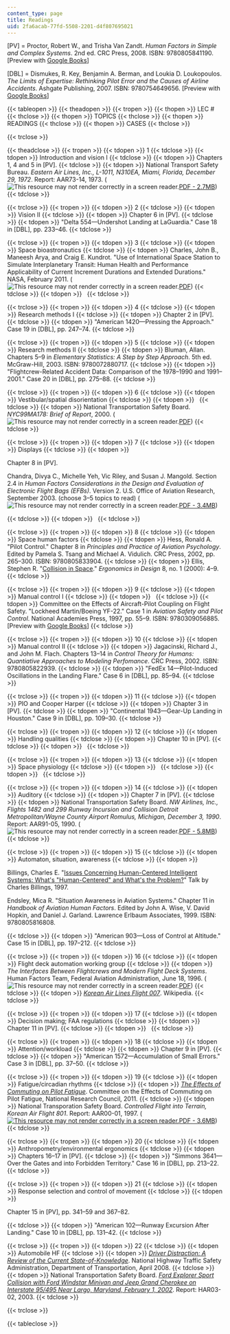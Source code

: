 ```yaml
---
content_type: page
title: Readings
uid: 2fa6acab-77fd-5508-2201-d4f807695021
---
```


\[PV\] = Proctor, Robert W., and Trisha Van Zandt. _Human Factors in Simple and Complex Systems_. 2nd ed. CRC Press, 2008. ISBN: 9780805841190. \[Preview with [Google Books](http://books.google.com/books?id=LfqDZ1VEmyoC&pg=PAfrontcover)\]

\[DBL\] = Dismukes, R. Key, Benjamin A. Berman, and Loukia D. Loukopoulos. _The Limits of Expertise: Rethinking Pilot Error and the Causes of Airline Accidents_. Ashgate Publishing, 2007. ISBN: 9780754649656. \[Preview with [Google Books](http://books.google.com/books?id=mMxaYxhu0l0C&pg=PAfrontcover
)\]

{{< tableopen >}}
{{< theadopen >}}
{{< tropen >}}
{{< thopen >}}
LEC #
{{< thclose >}}
{{< thopen >}}
TOPICS
{{< thclose >}}
{{< thopen >}}
READINGS
{{< thclose >}}
{{< thopen >}}
CASES
{{< thclose >}}

{{< trclose >}}

{{< theadclose >}}
{{< tropen >}}
{{< tdopen >}}
1
{{< tdclose >}}
{{< tdopen >}}
Introduction and vision I
{{< tdclose >}}
{{< tdopen >}}
Chapters 1, 4 and 5 in \[PV\].
{{< tdclose >}}
{{< tdopen >}}
National Transport Safety Bureau. _Eastern Air Lines, Inc., L-1011, N310EA, Miami, Florida, December 29, 1972_. Report: AAR73-14, 1973. (![This resource may not render correctly in a screen reader.](/images/inacessible.gif)[PDF - 2.7MB](http://libraryonline.erau.edu/online-full-text/ntsb/aircraft-accident-reports/AAR73-14.pdf))
{{< tdclose >}}

{{< trclose >}}
{{< tropen >}}
{{< tdopen >}}
2
{{< tdclose >}}
{{< tdopen >}}
Vision II
{{< tdclose >}}
{{< tdopen >}}
Chapter 6 in \[PV\].
{{< tdclose >}}
{{< tdopen >}}
"Delta 554—Undershot Landing at LaGuardia." Case 18 in \[DBL\], pp. 233–46.
{{< tdclose >}}

{{< trclose >}}
{{< tropen >}}
{{< tdopen >}}
3
{{< tdclose >}}
{{< tdopen >}}
Space bioastronautics
{{< tdclose >}}
{{< tdopen >}}
Charles, John B., Maneesh Arya, and Craig E. Kundrot. "Use of International Space Station to Simulate Interplanetary Transit: Human Health and Performance Applicability of Current Increment Durations and Extended Durations." NASA, February 2011. (![This resource may not render correctly in a screen reader.](/images/inacessible.gif)[PDF](https://ston.jsc.nasa.gov/collections/trs/_techrep/TM-2011-216143.pdf))
{{< tdclose >}}
{{< tdopen >}}
 
{{< tdclose >}}

{{< trclose >}}
{{< tropen >}}
{{< tdopen >}}
4
{{< tdclose >}}
{{< tdopen >}}
Research methods I
{{< tdclose >}}
{{< tdopen >}}
Chapter 2 in \[PV\].
{{< tdclose >}}
{{< tdopen >}}
"American 1420—Pressing the Approach." Case 19 in \[DBL\], pp. 247–74.
{{< tdclose >}}

{{< trclose >}}
{{< tropen >}}
{{< tdopen >}}
5
{{< tdclose >}}
{{< tdopen >}}
Research methods II
{{< tdclose >}}
{{< tdopen >}}
Bluman, Allan. Chapters 5–9 in _Elementary Statistics: A Step by Step Approach_. 5th ed. McGraw-Hill, 2003. ISBN: 9780072880717.
{{< tdclose >}}
{{< tdopen >}}
"Flightcrew-Related Accident Data: Comparison of the 1978–1990 and 1991–2001." Case 20 in \[DBL\], pp. 275–88.
{{< tdclose >}}

{{< trclose >}}
{{< tropen >}}
{{< tdopen >}}
6
{{< tdclose >}}
{{< tdopen >}}
Vestibular/spatial disorientation
{{< tdclose >}}
{{< tdopen >}}
 
{{< tdclose >}}
{{< tdopen >}}
National Transportation Safety Board. _NYC99MA178: Brief of Report_, 2000. (![This resource may not render correctly in a screen reader.](/images/inacessible.gif)[PDF](http://libraryonline.erau.edu/online-full-text/ntsb/miscellaneous-reports/NYC99MA178a.pdf))
{{< tdclose >}}

{{< trclose >}}
{{< tropen >}}
{{< tdopen >}}
7
{{< tdclose >}}
{{< tdopen >}}
Displays
{{< tdclose >}}
{{< tdopen >}}


Chapter 8 in \[PV\].

Chandra, Divya C., Michelle Yeh, Vic Riley, and Susan J. Mangold. Section 2.4 in _Human Factors Considerations in the Design and Evaluation of Electronic Flight Bags (EFBs)_. Version 2. U.S. Office of Aviation Research, September 2003. (choose 3–5 topics to read) (![This resource may not render correctly in a screen reader.](/images/inacessible.gif)[PDF - 3.4MB](http://ntl.bts.gov/lib/34000/34200/34292/DOT-VNTSC-FAA-03-07.pdf))


{{< tdclose >}}
{{< tdopen >}}
 
{{< tdclose >}}

{{< trclose >}}
{{< tropen >}}
{{< tdopen >}}
8
{{< tdclose >}}
{{< tdopen >}}
Space human factors
{{< tdclose >}}
{{< tdopen >}}
Hess, Ronald A. "Pilot Control." Chapter 8 in _Principles and Practice of Aviation Psychology_. Edited by Pamela S. Tsang and Michael A. Vidulich. CRC Press, 2002, pp. 265–300. ISBN: 9780805833904.
{{< tdclose >}}
{{< tdopen >}}
Ellis, Stephen R. "[Collision in Space](http://www.ncbi.nlm.nih.gov/pubmed/12162316)." _Ergonomics in Design_ 8, no. 1 (2000): 4–9.
{{< tdclose >}}

{{< trclose >}}
{{< tropen >}}
{{< tdopen >}}
9
{{< tdclose >}}
{{< tdopen >}}
Manual control I
{{< tdclose >}}
{{< tdopen >}}
 
{{< tdclose >}}
{{< tdopen >}}
Committee on the Effects of Aircraft-Pilot Coupling on Flight Safety. "Lockheed Martin/Boeing YF-22." Case 1 in _Aviation Safety and Pilot Control_. National Academies Press, 1997, pp. 55–9. ISBN: 9780309056885. \[Preview with [Google Books](http://books.google.com/books?id=w56Y9ayzq44C&pg=PA55=onepage)\]
{{< tdclose >}}

{{< trclose >}}
{{< tropen >}}
{{< tdopen >}}
10
{{< tdclose >}}
{{< tdopen >}}
Manual control II
{{< tdclose >}}
{{< tdopen >}}
Jagacinski, Richard J., and John M. Flach. Chapters 13–14 in _Control Theory for Humans: Quantiative Approaches to Modeling Perfomance_. CRC Press, 2002. ISBN: 9780805822939.
{{< tdclose >}}
{{< tdopen >}}
"FedEx 14—Pilot-Induced Oscillations in the Landing Flare." Case 6 in \[DBL\], pp. 85–94.
{{< tdclose >}}

{{< trclose >}}
{{< tropen >}}
{{< tdopen >}}
11
{{< tdclose >}}
{{< tdopen >}}
PIO and Cooper Harper
{{< tdclose >}}
{{< tdopen >}}
Chapter 3 in \[PV\].
{{< tdclose >}}
{{< tdopen >}}
"Continental 1943—Gear-Up Landing in Houston." Case 9 in \[DBL\], pp. 109–30.
{{< tdclose >}}

{{< trclose >}}
{{< tropen >}}
{{< tdopen >}}
12
{{< tdclose >}}
{{< tdopen >}}
Handling qualities
{{< tdclose >}}
{{< tdopen >}}
Chapter 10 in \[PV\].
{{< tdclose >}}
{{< tdopen >}}
 
{{< tdclose >}}

{{< trclose >}}
{{< tropen >}}
{{< tdopen >}}
13
{{< tdclose >}}
{{< tdopen >}}
Space physiology
{{< tdclose >}}
{{< tdopen >}}
 
{{< tdclose >}}
{{< tdopen >}}
 
{{< tdclose >}}

{{< trclose >}}
{{< tropen >}}
{{< tdopen >}}
14
{{< tdclose >}}
{{< tdopen >}}
Auditory
{{< tdclose >}}
{{< tdopen >}}
Chapter 7 in \[PV\].
{{< tdclose >}}
{{< tdopen >}}
National Transportation Safety Board. _NW Airlines, Inc., Flights 1482 and 299 Runway Incursion and Collision Detroit Metropolitan/Wayne County Airport Romulus, Michigan, December 3, 1990_. Report: AAR91-05, 1990. (![This resource may not render correctly in a screen reader.](/images/inacessible.gif)[PDF - 5.8MB](http://libraryonline.erau.edu/online-full-text/ntsb/aircraft-accident-reports/AAR91-05.pdf))
{{< tdclose >}}

{{< trclose >}}
{{< tropen >}}
{{< tdopen >}}
15
{{< tdclose >}}
{{< tdopen >}}
Automaton, situation, awareness
{{< tdclose >}}
{{< tdopen >}}


Billings, Charles E. "[Issues Concerning Human-Centered Intelligent Systems: What's "Human-Centered" and What's the Problem?](http://www.ifp.illinois.edu/nsfhcs/talks/billings.html)" Talk by Charles Billings, 1997.

Endsley, Mica R. "Situation Awareness in Aviation Systems." Chapter 11 in _Handbook of Aviation Human Factors_. Edited by John A. Wise, V. David Hopkin, and Daniel J. Garland. Lawrence Erlbaum Associates, 1999. ISBN: 9780805816808.


{{< tdclose >}}
{{< tdopen >}}
"American 903—Loss of Control at Altitude." Case 15 in \[DBL\], pp. 197–212.
{{< tdclose >}}

{{< trclose >}}
{{< tropen >}}
{{< tdopen >}}
16
{{< tdclose >}}
{{< tdopen >}}
Flight deck automation working group
{{< tdclose >}}
{{< tdopen >}}
_The Interfaces Between Flightcrews and Modern Flight Deck Systems_. Human Factors Team, Federal Aviation Administration, June 18, 1996. (![This resource may not render correctly in a screen reader.](/images/inacessible.gif)[PDF](http://www.tc.faa.gov/its/worldpac/techrpt/hffaces.pdf))
{{< tdclose >}}
{{< tdopen >}}
[_Korean Air Lines Flight 007_](http://en.wikipedia.org/wiki/Korean_Air_Lines_Flight_007). Wikipedia.
{{< tdclose >}}

{{< trclose >}}
{{< tropen >}}
{{< tdopen >}}
17
{{< tdclose >}}
{{< tdopen >}}
Decision making; FAA regulations
{{< tdclose >}}
{{< tdopen >}}
Chapter 11 in \[PV\].
{{< tdclose >}}
{{< tdopen >}}
 
{{< tdclose >}}

{{< trclose >}}
{{< tropen >}}
{{< tdopen >}}
18
{{< tdclose >}}
{{< tdopen >}}
Attention/workload
{{< tdclose >}}
{{< tdopen >}}
Chapter 9 in \[PV\].
{{< tdclose >}}
{{< tdopen >}}
"American 1572—Accumulation of Small Errors." Case 3 in \[DBL\], pp. 37–50.
{{< tdclose >}}

{{< trclose >}}
{{< tropen >}}
{{< tdopen >}}
19
{{< tdclose >}}
{{< tdopen >}}
Fatigue/circadian rhythms
{{< tdclose >}}
{{< tdopen >}}
[_The Effects of Commuting on Pilot Fatigue_](http://www.nap.edu/catalog.php?record_id=13201). Committee on the Effects of Commuting on Pilot Fatigue, National Research Council, 2011.
{{< tdclose >}}
{{< tdopen >}}
National Transporation Safety Board. _Controlled Flight into Terrain, Korean Air Flight 801_. Report: AAR00-01, 1997. ([![This resource may not render correctly in a screen reader.](/images/inacessible.gif)PDF - 3.6MB](http://www.ntsb.gov/investigations/AccidentReports/Reports/AAR0001.pdf))
{{< tdclose >}}

{{< trclose >}}
{{< tropen >}}
{{< tdopen >}}
20
{{< tdclose >}}
{{< tdopen >}}
Anthropometry/environmental ergonomics
{{< tdclose >}}
{{< tdopen >}}
Chapters 16–17 in \[PV\].
{{< tdclose >}}
{{< tdopen >}}
"Simmons 3641—Over the Gates and into Forbidden Territory." Case 16 in \[DBL\], pp. 213–22.
{{< tdclose >}}

{{< trclose >}}
{{< tropen >}}
{{< tdopen >}}
21
{{< tdclose >}}
{{< tdopen >}}
Response selection and control of movement
{{< tdclose >}}
{{< tdopen >}}


Chapter 15 in \[PV\], pp. 341–59 and 367–82.


{{< tdclose >}}
{{< tdopen >}}
"American 102—Runway Excursion After Landing." Case 10 in \[DBL\], pp. 131–42.
{{< tdclose >}}

{{< trclose >}}
{{< tropen >}}
{{< tdopen >}}
22
{{< tdclose >}}
{{< tdopen >}}
Automobile HF
{{< tdclose >}}
{{< tdopen >}}
[_Driver Distraction: A Review of the Current State-of-Knowledge_](http://www.scribd.com/doc/12073978/Driver-Distraction-A-Review-of-the-Current-StateofKnowledge). National Highway Traffic Safety Administration, Department of Transportation, April 2008.
{{< tdclose >}}
{{< tdopen >}}
National Transportation Safety Board. [_Ford Explorer Sport Collision with Ford Windstar Minivan and Jeep Grand Cherokee on Interstate 95/495 Near Largo, Maryland, February 1, 2002_](http://www.ntsb.gov/investigations/AccidentReports/Pages/HAR0302.aspx). Report: HAR03-02, 2003.
{{< tdclose >}}

{{< trclose >}}

{{< tableclose >}}